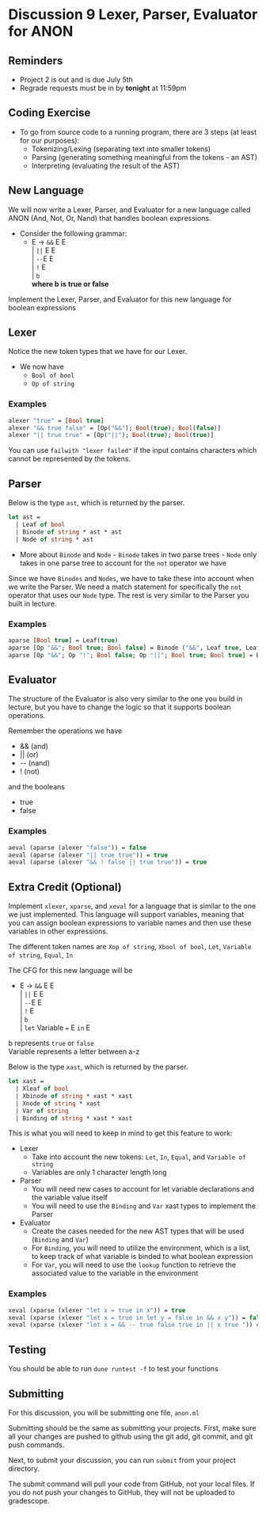 # Discussion 9 Lexer, Parser, Evaluator for ANON

## Reminders
* Project 2 is out and is due July 5th
* Regrade requests must be in by **tonight** at 11:59pm

## Coding Exercise
* To go from source code to a running program, there are 3 steps (at least for our purposes):
    * Tokenizing/Lexing (separating text into smaller tokens)
    * Parsing (generating something meaningful from the tokens - an AST)
    * Interpreting (evaluating the result of the AST) 

## New Language

We will now write a Lexer, Parser, and Evaluator for a new language called ANON (And, Not, Or, Nand) that handles boolean expressions. 

* Consider the following grammar:
    * E -> `&&` E E \
       | `||` E E\
       |   `--`E E\
       |    `!` E\
       |    `b` \
    **where b is true or false**

Implement the Lexer, Parser, and Evaluator for this new language for boolean expressions

## Lexer
Notice the new token types that we have for our Lexer.
- We now have
    -   `Bool of bool`
    -   `Op of string`
   

### Examples
```ocaml
alexer "true" = [Bool true]
alexer "&& true false" = [Op("&&"); Bool(true); Bool(false)]
alexer "|| true true" = [Op("||"); Bool(true); Bool(true)]
```
You can use `failwith "lexer failed"` if the input contains characters which cannot be represented by the tokens.

## Parser
Below is the type `ast`, which is returned by the parser.

```ocaml
let ast =
  | Leaf of bool
  | Binode of string * ast * ast
  | Node of string * ast 
```


 - More about `Binode` and `Node`
        - `Binode` takes in two parse trees
        - `Node` only takes in one parse tree to account for the `not` operator we have

Since we have `Binodes` and `Nodes`, we have to take these into account when we write the Parser. We need a match statement for specifically the `not` operator that uses our `Node` type. The rest is very similar to the Parser you built in lecture.

### Examples
``` ocaml
aparse [Bool true] = Leaf(true)
aparse [Op "&&"; Bool true; Bool false] = Binode ("&&", Leaf true, Leaf false)
aparse [Op "&&"; Op "!"; Bool false; Op "||"; Bool true; Bool true] = Binode ("&&", Node ("!", Leaf false), Binode ("||", Leaf true, Leaf true))

```

## Evaluator
The structure of the Evaluator is also very similar to the one you build in lecture, but you have to change the logic so that it supports boolean operations.

Remember the operations we have
- && (and)
- || (or)
- \-- (nand)
- ! (not)

and the booleans
- true
- false

### Examples
```ocaml
aeval (aparse (alexer "false")) = false
aeval (aparse (alexer "|| true true")) = true
aeval (aparse (alexer "&& ! false || true true")) = true
```

## Extra Credit (Optional)
Implement `xlexer`, `xparse`, and `xeval` for a language that is similar to the one we just implemented. This language will support variables, meaning that you can assign boolean expressions to variable names and then use these variables in other expressions. 

The different token names are `Xop of string`, `Xbool of bool`, `Let`, `Variable of string`, `Equal`, `In`

The CFG for this new language will be
* E -> `&&` E E \
       | `||` E E\
       |   `--`E E\
       |    `!` E\
       |    `b` \
       | `let` Variable `=` E `in` E

b represents `true` or `false`\
Variable represents a letter between a-z


Below is the type `xast`, which is returned by the parser.

```ocaml
let xast =
  | Xleaf of bool 
  | Xbinode of string * xast * xast 
  | Xnode of string * xast 
  | Var of string 
  | Binding of string * xast * xast
``` 

This is what you will need to keep in mind to get this feature to work:
- Lexer 
    - Take into account the new tokens: `Let`, `In`, `Equal`, and `Variable of string`
    - Variables are only 1 character length long 
- Parser
    - You will need new cases to account for let variable declarations and the variable value itself
    - You will need to use the `Binding` and `Var` xast types to implement the Parser
- Evaluator 
    - Create the cases needed for the new AST types that will be used (`Binding` and `Var`)
    - For `Binding`, you will need to utilize the environment, which is a list, to keep track of what variable is binded to what boolean expression
    - For `Var`, you will need to use the `lookup` function to retrieve the associated value to the variable in the environment

### Examples
```ocaml
xeval (xparse (xlexer "let x = true in x")) = true
xeval (xparse (xlexer "let x = true in let y = false in && x y")) = false
xeval (xparse (xlexer "let x = && -- true false true in || x true ")) = true
```

## Testing
You should be able to run `dune runtest -f` to test your functions

## Submitting

For this discussion, you will be submitting one file, `anon.ml`

Submitting should be the same as submitting your projects.
First, make sure all your changes are pushed to github using the git add, git commit, and git push commands.

Next, to submit your discussion, you can run `submit` from your project directory.

The submit command will pull your code from GitHub, not your local files. If you do not push your changes to GitHub, they will not be uploaded to gradescope.
